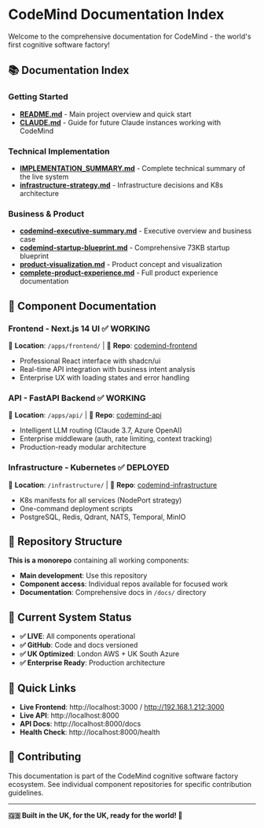 # CodeMind Documentation Index

Welcome to the comprehensive documentation for CodeMind - the world's first cognitive software factory!

## 📚 Documentation Index

### **Getting Started**
- [**README.md**](../README.md) - Main project overview and quick start
- [**CLAUDE.md**](./CLAUDE.md) - Guide for future Claude instances working with CodeMind

### **Technical Implementation**
- [**IMPLEMENTATION_SUMMARY.md**](./IMPLEMENTATION_SUMMARY.md) - Complete technical summary of the live system
- [**infrastructure-strategy.md**](./infrastructure-strategy.md) - Infrastructure decisions and K8s architecture

### **Business & Product**
- [**codemind-executive-summary.md**](./codemind-executive-summary.md) - Executive overview and business case
- [**codemind-startup-blueprint.md**](./codemind-startup-blueprint.md) - Comprehensive 73KB startup blueprint
- [**product-visualization.md**](./product-visualization.md) - Product concept and visualization
- [**complete-product-experience.md**](./complete-product-experience.md) - Full product experience documentation

## 🚀 Component Documentation

### **Frontend** - Next.js 14 UI ✅ WORKING
📁 **Location**: `/apps/frontend/` | 🔗 **Repo**: [codemind-frontend](https://github.com/QuantumLayerPlatform-dev-ai/codemind-frontend)
- Professional React interface with shadcn/ui
- Real-time API integration with business intent analysis
- Enterprise UX with loading states and error handling

### **API** - FastAPI Backend ✅ WORKING
📁 **Location**: `/apps/api/` | 🔗 **Repo**: [codemind-api](https://github.com/QuantumLayerPlatform-dev-ai/codemind-api)
- Intelligent LLM routing (Claude 3.7, Azure OpenAI)
- Enterprise middleware (auth, rate limiting, context tracking)
- Production-ready modular architecture

### **Infrastructure** - Kubernetes ✅ DEPLOYED
📁 **Location**: `/infrastructure/` | 🔗 **Repo**: [codemind-infrastructure](https://github.com/QuantumLayerPlatform-dev-ai/codemind-infrastructure)
- K8s manifests for all services (NodePort strategy)
- One-command deployment scripts
- PostgreSQL, Redis, Qdrant, NATS, Temporal, MinIO

## 📁 **Repository Structure**

**This is a monorepo** containing all working components:
- **Main development**: Use this repository
- **Component access**: Individual repos available for focused work
- **Documentation**: Comprehensive docs in `/docs/` directory

## 🎯 Current System Status

- **✅ LIVE**: All components operational
- **✅ GitHub**: Code and docs versioned
- **✅ UK Optimized**: London AWS + UK South Azure
- **✅ Enterprise Ready**: Production architecture

## 📖 Quick Links

- **Live Frontend**: http://localhost:3000 / http://192.168.1.212:3000
- **Live API**: http://localhost:8000
- **API Docs**: http://localhost:8000/docs
- **Health Check**: http://localhost:8000/health

## 🤝 Contributing

This documentation is part of the CodeMind cognitive software factory ecosystem. See individual component repositories for specific contribution guidelines.

---

**🇬🇧 Built in the UK, for the UK, ready for the world! 🚀**